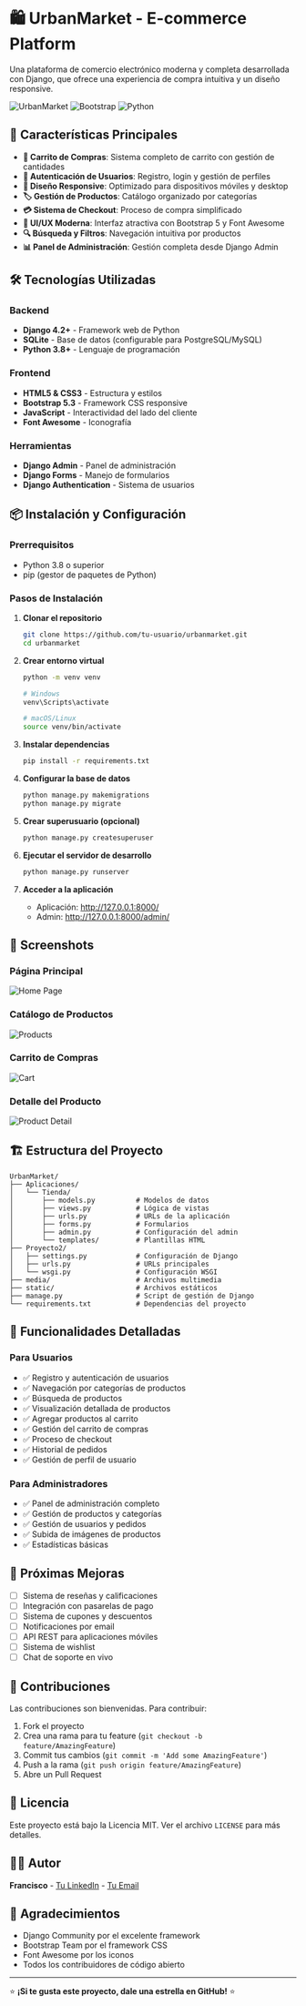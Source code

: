 # 🛍️ UrbanMarket - E-commerce Platform

Una plataforma de comercio electrónico moderna y completa desarrollada con Django, que ofrece una experiencia de compra intuitiva y un diseño responsive.

![UrbanMarket](https://img.shields.io/badge/Django-4.2+-green.svg)
![Bootstrap](https://img.shields.io/badge/Bootstrap-5.3-blue.svg)
![Python](https://img.shields.io/badge/Python-3.8+-blue.svg)

## 🚀 Características Principales

- **🛒 Carrito de Compras**: Sistema completo de carrito con gestión de cantidades
- **👤 Autenticación de Usuarios**: Registro, login y gestión de perfiles
- **📱 Diseño Responsive**: Optimizado para dispositivos móviles y desktop
- **🏷️ Gestión de Productos**: Catálogo organizado por categorías
- **💳 Sistema de Checkout**: Proceso de compra simplificado
- **🎨 UI/UX Moderna**: Interfaz atractiva con Bootstrap 5 y Font Awesome
- **🔍 Búsqueda y Filtros**: Navegación intuitiva por productos
- **📊 Panel de Administración**: Gestión completa desde Django Admin

## 🛠️ Tecnologías Utilizadas

### Backend
- **Django 4.2+** - Framework web de Python
- **SQLite** - Base de datos (configurable para PostgreSQL/MySQL)
- **Python 3.8+** - Lenguaje de programación

### Frontend
- **HTML5 & CSS3** - Estructura y estilos
- **Bootstrap 5.3** - Framework CSS responsive
- **JavaScript** - Interactividad del lado del cliente
- **Font Awesome** - Iconografía

### Herramientas
- **Django Admin** - Panel de administración
- **Django Forms** - Manejo de formularios
- **Django Authentication** - Sistema de usuarios

## 📦 Instalación y Configuración

### Prerrequisitos
- Python 3.8 o superior
- pip (gestor de paquetes de Python)

### Pasos de Instalación

1. **Clonar el repositorio**
   ```bash
   git clone https://github.com/tu-usuario/urbanmarket.git
   cd urbanmarket
   ```

2. **Crear entorno virtual**
   ```bash
   python -m venv venv
   
   # Windows
   venv\Scripts\activate
   
   # macOS/Linux
   source venv/bin/activate
   ```

3. **Instalar dependencias**
   ```bash
   pip install -r requirements.txt
   ```

4. **Configurar la base de datos**
   ```bash
   python manage.py makemigrations
   python manage.py migrate
   ```

5. **Crear superusuario (opcional)**
   ```bash
   python manage.py createsuperuser
   ```

6. **Ejecutar el servidor de desarrollo**
   ```bash
   python manage.py runserver
   ```

7. **Acceder a la aplicación**
   - Aplicación: http://127.0.0.1:8000/
   - Admin: http://127.0.0.1:8000/admin/

## 📱 Screenshots

### Página Principal
![Home Page](screenshots/home.png)

### Catálogo de Productos
![Products](screenshots/products.png)

### Carrito de Compras
![Cart](screenshots/cart.png)

### Detalle del Producto
![Product Detail](screenshots/product-detail.png)

## 🏗️ Estructura del Proyecto

```
UrbanMarket/
├── Aplicaciones/
│   └── Tienda/
│       ├── models.py          # Modelos de datos
│       ├── views.py           # Lógica de vistas
│       ├── urls.py            # URLs de la aplicación
│       ├── forms.py           # Formularios
│       ├── admin.py           # Configuración del admin
│       └── templates/         # Plantillas HTML
├── Proyecto2/
│   ├── settings.py            # Configuración de Django
│   ├── urls.py                # URLs principales
│   └── wsgi.py                # Configuración WSGI
├── media/                     # Archivos multimedia
├── static/                    # Archivos estáticos
├── manage.py                  # Script de gestión de Django
└── requirements.txt           # Dependencias del proyecto
```

## 🎯 Funcionalidades Detalladas

### Para Usuarios
- ✅ Registro y autenticación de usuarios
- ✅ Navegación por categorías de productos
- ✅ Búsqueda de productos
- ✅ Visualización detallada de productos
- ✅ Agregar productos al carrito
- ✅ Gestión del carrito de compras
- ✅ Proceso de checkout
- ✅ Historial de pedidos
- ✅ Gestión de perfil de usuario

### Para Administradores
- ✅ Panel de administración completo
- ✅ Gestión de productos y categorías
- ✅ Gestión de usuarios y pedidos
- ✅ Subida de imágenes de productos
- ✅ Estadísticas básicas

## 🚀 Próximas Mejoras

- [ ] Sistema de reseñas y calificaciones
- [ ] Integración con pasarelas de pago
- [ ] Sistema de cupones y descuentos
- [ ] Notificaciones por email
- [ ] API REST para aplicaciones móviles
- [ ] Sistema de wishlist
- [ ] Chat de soporte en vivo

## 🤝 Contribuciones

Las contribuciones son bienvenidas. Para contribuir:

1. Fork el proyecto
2. Crea una rama para tu feature (`git checkout -b feature/AmazingFeature`)
3. Commit tus cambios (`git commit -m 'Add some AmazingFeature'`)
4. Push a la rama (`git push origin feature/AmazingFeature`)
5. Abre un Pull Request

## 📄 Licencia

Este proyecto está bajo la Licencia MIT. Ver el archivo `LICENSE` para más detalles.

## 👨‍💻 Autor

**Francisco** - [Tu LinkedIn](https://linkedin.com/in/tu-perfil) - [Tu Email](mailto:tu-email@ejemplo.com)

## 🙏 Agradecimientos

- Django Community por el excelente framework
- Bootstrap Team por el framework CSS
- Font Awesome por los iconos
- Todos los contribuidores de código abierto

---

⭐ **¡Si te gusta este proyecto, dale una estrella en GitHub!** ⭐
